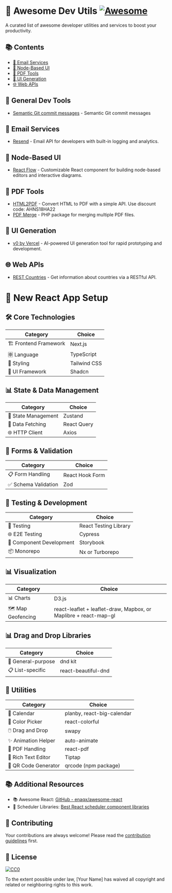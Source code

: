 # 🚀 Awesome Dev Utils [![Awesome](https://awesome.re/badge.svg)](https://awesome.re)

A curated list of awesome developer utilities and services to boost your productivity.

## 📚 Contents

- [📧 Email Services](#email-services)
- [🔀 Node-Based UI](#node-based-ui)
- [📄 PDF Tools](#pdf-tools)
- [🎨 UI Generation](#ui-generation)
- [🌐 Web APIs](#web-apis)


## 📧 General Dev Tools

- [Semantic Git commit messages](https://dev.to/danywalls/how-to-improve-your-git-commit-messages-using-conventional-commits-49f5) - Semantic Git commit messages

## 📧 Email Services

- [Resend](https://resend.com/) - Email API for developers with built-in logging and analytics.

## 🔀 Node-Based UI

- [React Flow](https://reactflow.dev/) - Customizable React component for building node-based editors and interactive diagrams.

## 📄 PDF Tools

- [HTML2PDF](https://pdfendpoint.com/) - Convert HTML to PDF with a simple API. Use discount code: AHNS18HA22
- [PDF Merge](https://packagist.org/packages/karriere/pdf-merge) - PHP package for merging multiple PDF files.

## 🎨 UI Generation

- [v0 by Vercel](https://v0.dev/) - AI-powered UI generation tool for rapid prototyping and development.

## 🌐 Web APIs

- [REST Countries](https://restcountries.com/) - Get information about countries via a RESTful API.

# 🚀 New React App Setup

## 🛠️ Core Technologies

| Category | Choice |
|----------|--------|
| 🏗️ Frontend Framework | Next.js |
| 🈸 Language | TypeScript |
| 🎨 Styling | Tailwind CSS |
| 🧱 UI Framework | Shadcn |

## 📊 State & Data Management

| Category | Choice |
|----------|--------|
| 🔄 State Management | Zustand |
| 📡 Data Fetching | React Query |
| 🌐 HTTP Client | Axios |

## 📝 Forms & Validation

| Category | Choice |
|----------|--------|
| 📋 Form Handling | React Hook Form |
| ✅ Schema Validation | Zod |

## 🧪 Testing & Development

| Category | Choice |
|----------|--------|
| 🧪 Testing | React Testing Library |
| 🌐 E2E Testing | Cypress |
| 🧩 Component Development | Storybook |
| 📦 Monorepo | Nx or Turborepo |

## 📊 Visualization

| Category | Choice |
|----------|--------|
| 📊 Charts | D3.js |
| 🗺️ Map Geofencing | react-leaflet + leaflet-draw, Mapbox, or Maplibre + react-map-gl |

## 📊 Drag and Drop Libraries

| Category | Choice |
|----------|--------|
| 🔄 General-purpose | dnd kit |
| 📋 List-specific | react-beautiful-dnd |

## 🧰 Utilities

| Category | Choice |
|----------|--------|
| 📅 Calendar | planby, react-big-calendar |
| 🎨 Color Picker | react-colorful |
| 🖱️ Drag and Drop | swapy |
| ✨ Animation Helper | auto-animate |
| 📄 PDF Handling | react-pdf |
| 📝 Rich Text Editor | Tiptap |
| 🔳 QR Code Generator | qrcode (npm package) |

## 📚 Additional Resources

- 📚 Awesome React: [GitHub - enaqx/awesome-react](https://github.com/enaqx/awesome-react?tab=readme-ov-file#react-component-libraries)
- 📅 Scheduler Libraries: [Best React scheduler component libraries](https://dev.to/logrocket/best-react-scheduler-component-libraries-4gaa)

## 🤝 Contributing

Your contributions are always welcome! Please read the [contribution guidelines](CONTRIBUTING.md) first.

## 📜 License

[![CC0](https://mirrors.creativecommons.org/presskit/buttons/88x31/svg/cc-zero.svg)](https://creativecommons.org/publicdomain/zero/1.0)

To the extent possible under law, [Your Name] has waived all copyright and related or neighboring rights to this work.
